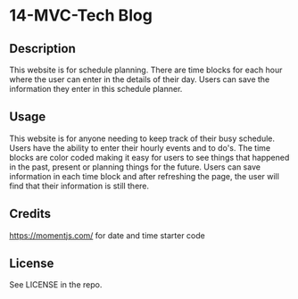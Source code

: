 # 14-MVC-Tech Blog

## Description
This website is for schedule planning. There are time blocks for each hour where the user can enter in the details of their day. Users can save the information they enter in this schedule planner.

## Usage
This website is for anyone needing to keep track of their busy schedule. Users have the ability to enter their hourly events and to do's. The time blocks are color coded making it easy for users to see things that happened in the past, present or planning things for the future. Users can save information in each time block and after refreshing the page, the user will find that their information is still there. 

## Credits
https://momentjs.com/ for date and time starter code

## License
See LICENSE in the repo.

